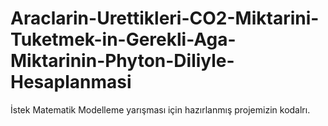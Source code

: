 # Araclarin-Urettikleri-CO2-Miktarini-Tuketmek-in-Gerekli-Aga-Miktarinin-Phyton-Diliyle-Hesaplanmasi

İstek Matematik Modelleme yarışması için hazırlanmış projemizin kodalrı.
